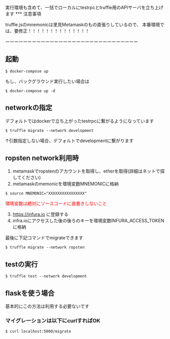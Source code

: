 実行環境も含めて、一括でローカルにtestrpcとtruffle用のAPIサーバを立ち上げます
*** 注意事項

truffle.jsのmnemonicは里見Metamaskのもの直張りしているので、
本番環境では、要修正！！！！！！！！！！！！！！

ーーーーーーーーーーーーーーーーーーーーーーーーーーーーーー
## 起動
~~~
$ docker-compose up
~~~

もし、バックグラウンド実行したい場合は
~~~
$ docker-compose up -d
~~~

## networkの指定

デフォルトではdockerで立ち上がったtestrpcに繋がるようになっています
~~~
$ truffle migrate --network development
~~~
↑引数指定しない場合、デフォルトでdevelopmentに繋がります

## ropsten network利用時

1. metamaskでropstenのアカウントを取得し、etherを取得(詳細はネットで探してください)
2. metamaskのmemonicを環境変数MNEMONICに格納
~~~
$ source MNEMONIC="XXXXXXXXXXXXXXXX"
~~~
<span style="color: red; ">環境変数は絶対にソースコードに直書きしないこと</span>

3. https://infura.io に登録する
4. infra.ioにアクセスした後の後ろのキーを環境変数INFURA_ACCESS_TOKENに格納

最後に下記コマンドでmigrateできます
~~~
$ truffle migrate --network ropsten
~~~

## testの実行
~~~
$ truffle test --network development
~~~

## flaskを使う場合
基本的にこの方法は利用する必要ないです

### マイグレーションは以下にcurlすればOK

~~~
$ curl localhost:5000/migrate
~~~
